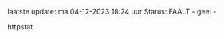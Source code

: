 laatste update: 
ma 04-12-2023 18:24   uur 
Status: FAALT - geel - 
<div class="service Y">httpstat</div>